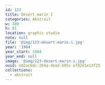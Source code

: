 ```yaml
---
id: 123
title: Désert marin I
categories: Abstrait
w: 100
h: 81
location: graphic studio
note: null
file: '@img/123-desert-marin-i.jpg'
year: '1984'
year_start: 1984
year_end: null
image: '@img/123-desert-marin-i.jpg'
uuid: e82ac6dc-264a-4ead-b05c-ef82e1e13f25
collections:
  - abstrait
---
```


